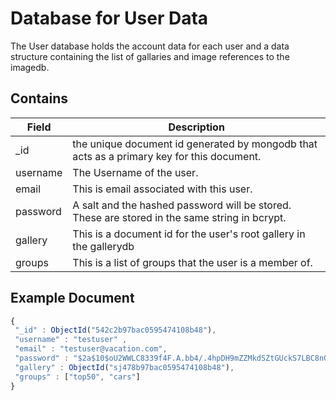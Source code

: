 # Database for User Data

The User database holds the account data for each user and a data structure containing the list of gallaries and image references to the imagedb.

Contains
-------------
| Field | Description|
|-------|------------|
| _id | the unique document id generated by mongodb that acts as a primary key for this document. |
| username | The Username of the user. |
| email | This is email associated with this user. |
| password | A salt and the hashed password will be stored. These are stored in the same string in bcrypt. |
| gallery | This is a document id for the user's root gallery in the gallerydb  |
| groups | This is a list of groups that the user is a member of. |

Example Document
----------------
```js
{
 "_id" : ObjectId("542c2b97bac0595474108b48"),
 "username" : "testuser" ,
 "email" : "testuser@vacation.com",
 "password" : "$2a$10$oU2WWLC8339f4F.A.bb4/.4hpDH9mZZMkdSZtGUckS7LBC8nGOFsG",
 "gallery" : ObjectId("sj478b97bac0595474108b48"),
 "groups" : ["top50", "cars"]
}
```
